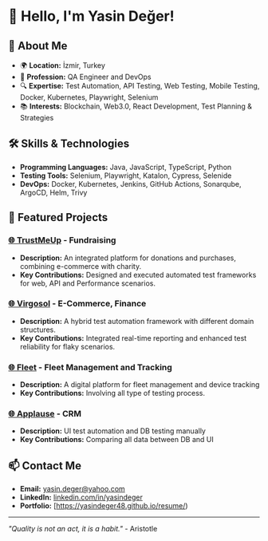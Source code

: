 # 👋 Hello, I'm Yasin Değer!

## 🚀 About Me
- 🌍 **Location:** İzmir, Turkey  
- 💼 **Profession:** QA Engineer and DevOps
- 🔍 **Expertise:** Test Automation, API Testing, Web Testing, Mobile Testing, Docker, Kubernetes, Playwright, Selenium
- 📚 **Interests:** Blockchain, Web3.0, React Development, Test Planning & Strategies

## 🛠️ Skills & Technologies
- **Programming Languages:** Java, JavaScript, TypeScript, Python  
- **Testing Tools:** Selenium, Playwright, Katalon, Cypress, Selenide
- **DevOps:** Docker, Kubernetes, Jenkins, GitHub Actions, Sonarqube, ArgoCD, Helm, Trivy 

## 🌟 Featured Projects
### [🌐 TrustMeUp](https://trustmeup.com) - Fundraising
- **Description:** An integrated platform for donations and purchases, combining e-commerce with charity.  
- **Key Contributions:** Designed and executed automated test frameworks for web, API and Performance scenarios.  

### [🌐 Virgosol](https://virgosol.com/) - E-Commerce, Finance
- **Description:** A hybrid test automation framework with different domain structures.  
- **Key Contributions:** Integrated real-time reporting and enhanced test reliability for flaky scenarios.

### [🌐 Fleet](https://fleet.co/en) - Fleet Management and Tracking
- **Description:** A digital platform for fleet management and device tracking
- **Key Contributions:** Involving all type of testing process.

### [🌐 Applause](https://www.applause.com/) - CRM
- **Description:** UI test automation and DB testing manually
- **Key Contributions:** Comparing all data between DB and UI


## 📫 Contact Me
- **Email:** yasin.deger@yahoo.com  
- **LinkedIn:** [linkedin.com/in/yasindeger](https://linkedin.com/in/yasindeger)  
- **Portfolio:** [https://yasindeger48.github.io/resume/)  

---

_"Quality is not an act, it is a habit."_ - Aristotle
